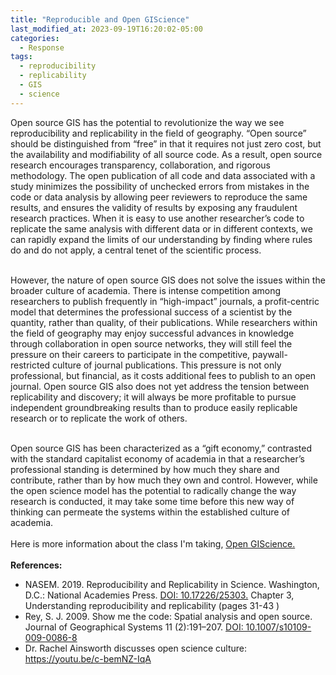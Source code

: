 ```yaml
---
title: "Reproducible and Open GIScience"
last_modified_at: 2023-09-19T16:20:02-05:00
categories:
  - Response
tags:
  - reproducibility
  - replicability
  - GIS
  - science
---
```


Open source GIS has the potential to revolutionize the way we see reproducibility and replicability in the field of geography.
“Open source” should be distinguished from “free” in that it requires not just zero cost, but the availability and modifiability of all source code.
As a result, open source research encourages transparency, collaboration, and rigorous methodology.
The open publication of all code and data associated with a study minimizes the possibility of unchecked errors from mistakes in the code or data analysis by allowing peer reviewers to reproduce the same results, and ensures the validity of results by exposing any fraudulent research practices.
When it is easy to use another researcher’s code to replicate the same analysis with different data or in different contexts, we can rapidly expand the limits of our understanding by finding where rules do and do not apply, a central tenet of the scientific process.

\
However, the nature of open source GIS does not solve the issues within the broader culture of academia.
There is intense competition among researchers to publish frequently in “high-impact” journals, a profit-centric model that determines the professional success of a scientist by the quantity, rather than quality, of their publications.
While researchers within the field of geography may enjoy successful advances in knowledge through collaboration in open source networks, they will still feel the pressure on their careers to participate in the competitive, paywall-restricted culture of journal publications.
This pressure is not only professional, but financial, as it costs additional fees to publish to an open journal.
Open source GIS also does not yet address the tension between replicability and discovery; it will always be more profitable to pursue independent groundbreaking results than to produce easily replicable research or to replicate the work of others.

\
Open source GIS has been characterized as a “gift economy,” contrasted with the standard capitalist economy of academia in that a researcher’s professional standing is determined by how much they share and contribute, rather than by how much they own and control.
However, while the open science model has the potential to radically change the way research is conducted, it may take some time before this new way of thinking can permeate the systems within the established culture of academia.\
\
Here is more information about the class I'm taking, [Open GIScience.](http://opengisci.github.io)\
\
**References:**
- NASEM. 2019. Reproducibility and Replicability in Science. Washington, D.C.: National Academies Press. [DOI: 10.17226/25303.](https://doi.org/10.17226/25303) Chapter 3, Understanding reproducibility and replicability (pages 31-43 )
- Rey, S. J. 2009. Show me the code: Spatial analysis and open source. Journal of Geographical Systems 11 (2):191–207. [DOI: 10.1007/s10109-009-0086-8](http://dx.doi.org/10.1007/s10109-009-0086-8)
- Dr. Rachel Ainsworth discusses open science culture: https://youtu.be/c-bemNZ-IqA
